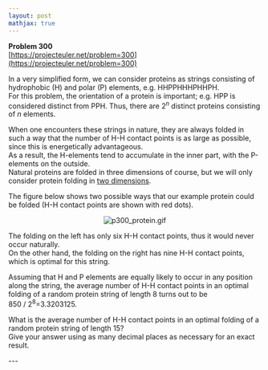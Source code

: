 ```yaml
---
layout: post
mathjax: true
---
```

**Problem 300**  
[https://projecteuler.net/problem=300](https://projecteuler.net/problem=300)

<p>In a very simplified form, we can consider proteins as strings consisting of hydrophobic (H) and polar (P) elements, e.g. HHPPHHHPHHPH. <br />
For this problem, the orientation of a protein is important; e.g. HPP is considered distinct from PPH. Thus, there are 2<sup><var>n</var></sup> distinct proteins consisting of <var>n</var> elements.</p>

<p>When one encounters these strings in nature, they are always folded in such a way that the number of H-H contact points is as large as possible, since this is energetically advantageous.<br />
As a result, the H-elements tend to accumulate in the inner part, with the P-elements on the outside.<br />
Natural proteins are folded in three dimensions of course, but we will only consider protein folding in <u>two dimensions</u>.</p>

<p>The figure below shows two possible ways that our example protein could be folded (H-H contact points are shown with red dots).</p>

<div align="center"><img src="https://projecteuler.net/project/images/p300_protein.gif" alt="p300_protein.gif" /></div>

<p>The folding on the left has only six H-H contact points, thus it would never occur naturally.<br />
On the other hand, the folding on the right has nine H-H contact points, which is optimal for this string.</p>

<p>Assuming that H and P elements are equally likely to occur in any position along the string, the average number of H-H contact points in an optimal folding of a random protein string of length 8 turns out to be 850 / 2<sup>8</sup>=3.3203125.</p>

<p>What is the average number of H-H contact points in an optimal folding of a random protein string of length 15?<br />
Give your answer using as many decimal places as necessary for an exact result.</p>
---
